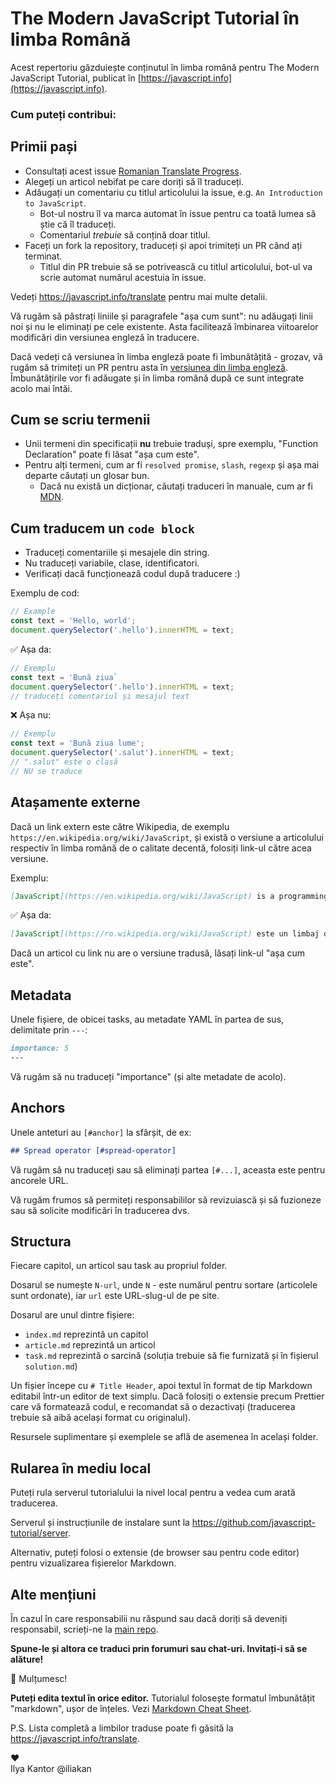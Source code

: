 # The Modern JavaScript Tutorial în limba Română

Acest repertoriu găzduiește conținutul în limba română pentru The Modern JavaScript Tutorial, publicat în [https://javascript.info](https://javascript.info).

### Cum puteți contribui:

## Primii pași

- Consultați acest issue [Romanian Translate Progress](https://github.com/javascript-tutorial/ro.javascript.info/issues/1).
- Alegeți un articol nebifat pe care doriți să îl traduceți.
- Adăugați un comentariu cu titlul articolului la issue, e.g. `An Introduction to JavaScript`.
  - Bot-ul nostru îl va marca automat în issue pentru ca toată lumea să știe că îl traduceți.
  - Comentariul _trebuie_ să conțină doar titlul.
- Faceți un fork la repository, traduceți și apoi trimiteți un PR când ați terminat.
  - Titlul din PR trebuie să se potrivească cu titlul articolului, bot-ul va scrie automat numărul acestuia în issue.

Vedeți <https://javascript.info/translate> pentru mai multe detalii.

Vă rugăm să păstrați liniile și paragrafele "așa cum sunt": nu adăugați linii noi și nu le eliminați pe cele existente. Asta facilitează îmbinarea viitoarelor modificări din versiunea engleză în traducere.

Dacă vedeți că versiunea în limba engleză poate fi îmbunătățită - grozav, vă rugăm să trimiteți un PR pentru asta în [versiunea din limba engleză](https://github.com/javascript-tutorial/en.javascript.info/pulls). Îmbunătățirile vor fi adăugate și în limba română după ce sunt integrate acolo mai întăi.

## Cum se scriu termenii

- Unii termeni din specificații **nu** trebuie traduși, spre exemplu, "Function Declaration" poate fi lăsat "așa cum este".
- Pentru alți termeni, cum ar fi `resolved promise`, `slash`, `regexp` și așa mai departe căutați un glosar bun.
  - Dacă nu există un dicționar, căutați traduceri în manuale, cum ar fi [MDN](https://developer.mozilla.org/en-US/).

## Cum traducem un `code block`

- Traduceți comentariile și mesajele din string.
- Nu traduceți variabile, clase, identificatori.
- Verificați dacă funcționează codul după traducere :)

Exemplu de cod:

```js
// Example
const text = 'Hello, world';
document.querySelector('.hello').innerHTML = text;
```

✅ Așa da:

```js
// Exemplu
const text = 'Bună ziua`
document.querySelector('.hello').innerHTML = text;
// traduceți comentariul și mesajul text
```

❌ Așa nu:

```js
// Exemplu
const text = 'Bună ziua lume';
document.querySelector('.salut').innerHTML = text;
// ".salut" este o clasă
// NU se traduce
```

## Atașamente externe

Dacă un link extern este către Wikipedia, de exemplu `https://en.wikipedia.org/wiki/JavaScript`, și există o versiune a articolului respectiv în limba română de o calitate decentă, folosiți link-ul către acea versiune.

Exemplu:

```md
[JavaScript](https://en.wikipedia.org/wiki/JavaScript) is a programming language.
```

✅ Așa da:

```md
[JavaScript](https://ro.wikipedia.org/wiki/JavaScript) este un limbaj de programare.
```

Dacă un articol cu link nu are o versiune tradusă, lăsați link-ul "așa cum este".

## Metadata

Unele fișiere, de obicei tasks, au metadate YAML în partea de sus, delimitate prin `---`:

```md
importance: 5
---
```

Vă rugăm să nu traduceți "importance" (și alte metadate de acolo).

## Anchors

Unele anteturi au `[#anchor]` la sfârșit, de ex:

```md
## Spread operator [#spread-operator]
```

Vă rugăm să nu traduceți sau să eliminați partea `[#...]`, aceasta este pentru ancorele URL.

Vă rugăm frumos să permiteți responsabililor să revizuiască și să fuzioneze sau să solicite modificări în traducerea dvs.

## Structura

Fiecare capitol, un articol sau task au propriul folder.

Dosarul se numește `N-url`, unde `N` - este numărul pentru sortare (articolele sunt ordonate), iar `url` este URL-slug-ul de pe site.

Dosarul are unul dintre fișiere:

- `index.md` reprezintă un capitol
- `article.md` reprezintă un articol
- `task.md` reprezintă o sarcină (soluția trebuie să fie furnizată și în fișierul `solution.md`)

Un fișier începe cu `# Title Header`, apoi textul în format de tip Markdown editabil într-un editor de text simplu. Dacă folosiți o extensie precum Prettier care vă formatează codul, e recomandat să o dezactivați (traducerea trebuie să aibă același format cu originalul).

Resursele suplimentare și exemplele se află de asemenea în același folder.

## Rularea în mediu local

Puteți rula serverul tutorialului la nivel local pentru a vedea cum arată traducerea.

Serverul și instrucțiunile de instalare sunt la <https://github.com/javascript-tutorial/server>.

Alternativ, puteți folosi o extensie (de browser sau pentru code editor) pentru vizualizarea fișierelor Markdown.

## Alte mențiuni

În cazul în care responsabilii nu răspund sau dacă doriți să deveniți responsabil, scrieți-ne la [main repo](https://github.com/javascript-tutorial/en.javascript.info/issues/new).

**Spune-le și altora ce traduci prin forumuri sau chat-uri. Invitați-i să se alăture!**

🎉 Mulțumesc!

**Puteți edita textul în orice editor.** Tutorialul folosește formatul îmbunătățit "markdown", ușor de înțeles. Vezi [Markdown Cheat Sheet](https://www.markdownguide.org/cheat-sheet/).

P.S. Lista completă a limbilor traduse poate fi găsită la <https://javascript.info/translate>.

♥  
Ilya Kantor @iliakan

